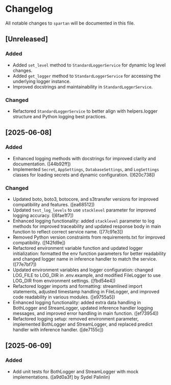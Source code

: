 # Changelog

All notable changes to `spartan` will be documented in this file.

## [Unreleased]
### Added
- Added `set_level` method to `StandardLoggerService` for dynamic log level changes.
- Added `get_logger` method to `StandardLoggerService` for accessing the underlying logger instance.
- Improved docstrings and maintainability in `StandardLoggerService`.

### Changed
- Refactored `StandardLoggerService` to better align with helpers.logger structure and Python logging best practices.

## [2025-06-08]
### Added
- Enhanced logging methods with docstrings for improved clarity and documentation. ([44b92ff])
- Implemented `Secret`, `AppSettings`, `DatabaseSettings`, and `LogSettings` classes for loading secrets and dynamic configuration. ([620c738])

### Changed
- Updated boto, boto3, botocore, and s3transfer versions for improved compatibility and features. ([ea68512])
- Updated `test_log_levels` to use `stacklevel` parameter for improved logging accuracy. ([6fae1f7])
- Enhanced logging functionality: added `stacklevel` parameter to log methods for improved traceability and updated response body in main function to reflect correct service name. ([77c91e3])
- Removed Python version constraints from requirements.txt for improved compatibility. ([f42fd9e])
- Refactored environment variable function and updated logger initialization: formatted the env function parameters for better readability and changed logger name in inference handler to match the service. ([77e7bf7])
- Updated environment variables and logger configuration: changed LOG_FILE to LOG_DIR in .env.example, and modified FileLogger to use LOG_DIR from environment settings. ([fbd54e4])
- Refactored logger imports and formatting: streamlined import statements, adjusted timestamp handling in FileLogger, and improved code readability in various modules. ([e9755a5])
- Enhanced logging functionality: added extra data handling in BothLogger and StreamLogger, updated inference handler logging messages, and improved error handling in main function. ([ef73954])
- Refactored logging setup: removed environment parameter, implemented BothLogger and StreamLogger, and replaced predict handler with inference handler. ([de7155c])

## [2025-06-09]
### Added
- Add unit tests for BothLogger and StreamLogger with mock implementations. ([a9d0a3f] by Sydel Palinlin)
